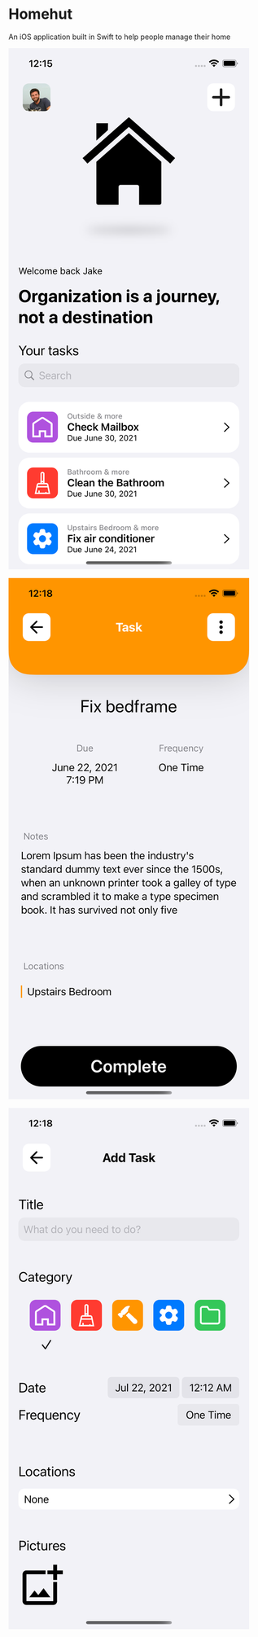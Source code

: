 # Homehut
An iOS application built in Swift to help people manage their home

![](home.png)


![](task.png)


![](addTask.png)
